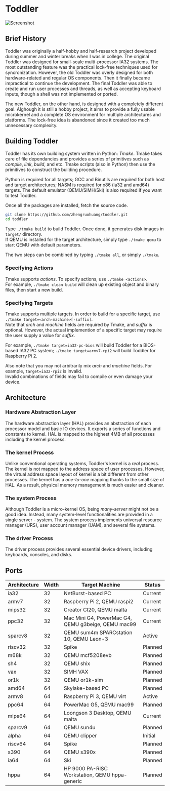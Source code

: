 # Toddler

![Screenshot](https://cloud.githubusercontent.com/assets/17039006/21021636/5c26c944-bd47-11e6-809f-3e02bd932b64.png)

## Brief History

Toddler was originally a half-hobby and half-research project developed during summer and winter breaks when I was in college.
The original Toddler was designed for small-scale multi-processor IA32 systems.
The most outstanding feature was the practical lock-free techniques used for syncronization.
However, the old Toddler was overly designed for both hardware-related and regular OS components.
Then it finally became impractical to continue the development.
The final Toddler was able to create and run user processes and threads, as well as accepting keyboard inputs,
though a shell was not implemented or ported.

The new Toddler, on the other hand, is designed with a completely different goal.
Alghough it is still a hobby project, it aims to provide a fully usable microkernel and a complete OS environment for multiple architectures and platforms.
The lock-free idea is abandoned since it created too much unnecessary complexity.

## Building Toddler

Toddler has its own building system written in Python: _Tmake_. Tmake takes care of file dependancies and provides a series of primitives such as _compile_, _link_, _build_, and etc. Tmake scripts (also in Python) then use the primitives to construct the building procedure.

Python is required for all targets; GCC and Binutils are required for both host and target architectures; NASM is required for x86 (ia32 and amd64) targets. The default emulator (QEMU/SIMH/Ski) is also required if you want to test Toddler.

Once all the packages are installed, fetch the source code.
```bash
git clone https://github.com/zhengruohuang/toddler.git
cd toddler
```

Type ```./tmake build``` to build Toddler. Once done, it generates disk images in ```target/``` directory.  
If QEMU is installed for the target architecture, simply type ```./tmake qemu``` to start QEMU with default parameters.

The two steps can be combined by typing ```./tmake all```, or simply ```./tmake```.

### Specifying Actions

Tmake supports *actions*. To specify actions, use ```./tmake <actions>```.  
For example, ```./tmake clean build``` will clean up existing object and binary files, then start a new build.

### Specifying Targets

Tmake supports multiple targets. In order to build for a specific target, use ```./tmake target=<arch-machine>[-suffix]```.  
Note that *arch* and *machine* fields are required by Tmake, and *suffix* is optional. However, the actual implemention of a specific target may require the user supply a value for *suffix*.

For example, ```./tmake target=ia32-pc-bios``` will build Toddler for a BIOS-based IA32 PC system; ```./tmake target=armv7-rpi2``` will build Toddler for Raspberry Pi 2.

Also note that you may not arbitrarily mix *arch* and *machine* fields. For example, ```target=ia32-rpi2``` is invalid.  
Invalid combinations of fields may fail to compile or even damage your device.

## Architecture

### Hardware Abstraction Layer

The hardware abstraction layer (HAL) provides an abstraction of each processor model and basic IO devices. It exports a series of functions and constants to kernel.
HAL is mapped to the highest 4MB of all processes including the kernel process.

### The kernel Process

Unlike conventional operating systems, Toddler's kernel is a *real* process. The kernel is not mapped to the address space of user processes.
However, the virtual address space layout of kernel is a bit different from other processes. The kernel has a *one-to-one* mapping thanks to the small size of HAL.
As a result, physical memory management is much easier and cleaner.

### The system Process

Although Toddler is a micro-kernel OS, being *many-server* might not be a good idea. Instead, many system-level functionalities are provided in a single server - system.
The system process implements universal resource manager (URS), user account manager (UAM), and several file systems.

### The driver Process

The driver process provides several essential device drivers, including keyboards, consoles, and disks.


## Ports 

|Architecture|Width|Target Machine|Status|
|---|---|---|---|
|ia32|32|NetBurst-based PC|Current|
|armv7|32|Raspberry Pi 2, QEMU raspi2|Current|
|mips32|32|Creator CI20, QEMU malta|Current|
|ppc32|32|Mac Mini G4, PowerMac G4, QEMU g3beige, QEMU mac99|Current|
|sparcv8|32|QEMU sum4m SPARCstation 10, QEMU Leon-3|Active|
|riscv32|32|Spike|Planned|
|m68k|32|QEMU mcf5208evb|Planned|
|sh4|32|QEMU shix|Planned|
|vax|32|SIMH VAX|Planned|
|or1k|32|QEMU or1k-sim|Planned|
|amd64|64|Skylake-based PC|Planned|
|armv8|64|Raspberry Pi 3, QEMU virt|Active|
|ppc64|64|PowerMac G5, QEMU mac99|Planned|
|mips64|64|Loongson 3 Desktop, QEMU malta|Current|
|sparcv9|64|QEMU sun4u|Planned|
|alpha|64|QEMU clipper|Initial|
|riscv64|64|Spike|Planned|
|s390|64|QEMU s390x|Planned|
|ia64|64|Ski|Planned|
|hppa|64|HP 9000 PA-RISC Workstation, QEMU hppa-generic|Planned|
